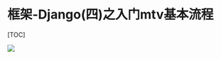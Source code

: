 # 框架-Django(四)之入门mtv基本流程

[TOC]





![](https://ws3.sinaimg.cn/large/006tNbRwgy1fyfymzwcn8j30u00u0n7y.jpg)